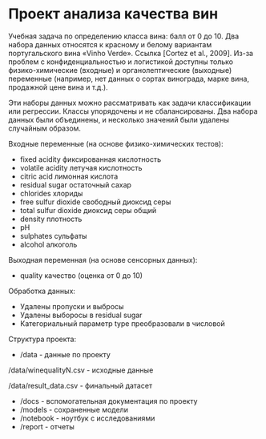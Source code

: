 # Проект анализа качества вин

Учебная задача по определению класса вина: балл от 0 до 10.
Два набора данных относятся к красному и белому вариантам португальского вина
«Vinho Verde». Ссылка [Cortez et al., 2009]. Из-за проблем с конфиденциальностью и
логистикой доступны только физико-химические (входные) и органолептические
(выходные) переменные (например, нет данных о сортах винограда, марке вина,
продажной цене вина и т.д.).

Эти наборы данных можно рассматривать как задачи классификации или регрессии.
Классы упорядочены и не сбалансированы.
Два набора данных были объединены, и несколько значений были удалены случайным
образом.

Входные переменные (на основе физико-химических тестов):
* fixed acidity фиксированная кислотность
* volatile acidity летучая кислотность
* citric acid лимонная кислота
* residual sugar остаточный сахар
* chlorides хлориды
* free sulfur dioxide свободный диоксид серы
* total sulfur dioxide диоксид серы общий
* density плотность
* рН
* sulphates сульфаты
* alcohol алкоголь

Выходная переменная (на основе сенсорных данных):
* quality качество (оценка от 0 до 10)

Обработка данных:
- Удалены пропуски и выбросы
- Удалены выборосы в residual sugar
- Категориальный параметр type преобразовали в числовой

Структура проекта:

- /data - данные по проекту

/data/winequalityN.csv - исходные данные

/data/result_data.csv - финальный датасет

- /docs - вспомогательная документация по проекту
- /models - сохраненные модели
- /notebook - ноутбук с исследованиями
- /report - отчеты
